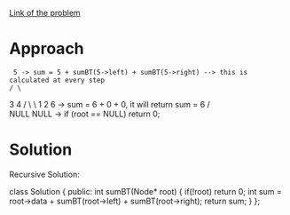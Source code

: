 [Link of the problem](https://www.geeksforgeeks.org/problems/sum-of-binary-tree/1?itm_source=geeksforgeeks&itm_medium=article&itm_campaign=practice_card)
# Approach

     5 -> sum = 5 + sumBT(5->left) + sumBT(5->right) --> this is calculated at every step
    / \
   3   4
  / \   \ 
 1  2    6 -> sum = 6 + 0 + 0, it will return sum = 6
        / \
    NULL  NULL  -> if (root == NULL) return 0;
    
# Solution
Recursive Solution:

class Solution {
  public:
    int sumBT(Node* root) {
        if(!root) return 0;
        int sum = root->data + sumBT(root->left) + sumBT(root->right);
        return sum;
    }
};
